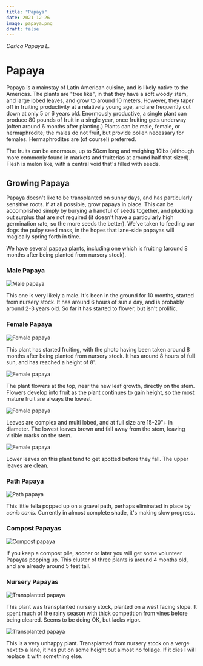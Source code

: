 ```yaml
---
title: "Papaya"
date: 2021-12-26
image: papaya.png
draft: false
---
```


_Carica Papaya L._

# Papaya

Papaya is a mainstay of Latin American cuisine, and is likely native to the Americas. The plants are "tree like", in that they have a soft woody stem, and large lobed leaves, and grow to around 10 meters. However, they taper off in fruiting productivity at a relatively young age, and are frequently cut down at only 5 or 6 years old. Enormously productive, a single plant can produce 80 pounds of fruit in a single year, once fruiting gets underway (often around 6 months after planting.) Plants can be male, female, or hermaphrodite; the males do not fruit, but provide pollen necessary for females. Hermaphrodites are (of course!) preferred. 

The fruits can be enormous, up to 50cm long and weighing 10lbs (although more commonly found in markets and fruiterias at around half that sized). Flesh is melon like, with a central void that's filled with seeds.

## Growing Papaya

Papaya doesn't like to be transplanted on sunny days, and has particularly sensitive roots. If at all possible, grow papaya in place. This can be accomplished simply by burying a handful of seeds together, and plucking out surplus that are not required (it doesn't have a particularly high germination rate, so the more seeds the better). We've taken to feeding our dogs the pulpy seed mass, in the hopes that lane-side papayas will magically spring forth in time.

We have several papaya plants, including one which is fruiting (around 8 months after being planted from nursery stock). 

### Male Papaya

![Male papaya](/images/papaya-1.JPG)

This one is very likely a male. It's been in the ground for 10 months, started from nursery stock. It has around 6 hours of sun a day, and is probably around 2-3 years old. So far it has started to flower, but isn't prolific.

### Female Papaya

![Female papaya](/images/papaya-2.JPG)

This plant has started fruiting, with the photo having been taken around 8 months after being planted from nursery stock. It has around 8 hours of full sun, and has reached a height of 8'. 

![Female papaya](/images/papaya-2a.JPG)

The plant flowers at the top, near the new leaf growth, directly on the stem. Flowers develop into fruit as the plant continues to gain height, so the most mature fruit are always the lowest.

![Female papaya](/images/papaya-2b.JPG)

Leaves are complex and multi lobed, and at full size are 15-20"+ in diameter. The lowest leaves brown and fall away from the stem, leaving visible marks on the stem.

![Female papaya](/images/papaya-2c.JPG)

Lower leaves on this plant tend to get spotted before they fall. The upper leaves are clean.

### Path Papaya

![Path papaya](/images/papaya-3.JPG)

This little fella popped up on a gravel path, perhaps eliminated in place by _canis canis_. Currently in almost complete shade, it's making slow progress.

### Compost Papayas

![Compost papaya](/images/papaya-4.JPG)

If you keep a compost pile, sooner or later you will get some volunteer Papayas popping up. This cluster of three plants is around 4 months old, and are already around 5 feet tall.

### Nursery Papayas

![Transplanted papaya](/images/papaya-5.JPG)

This plant was transplanted nursery stock, planted on a west facing slope. It spent much of the rainy season with thick competition from vines before being cleared. Seems to be doing OK, but lacks vigor.

![Transplanted papaya](/images/papaya-6.JPG)

This is a very unhappy plant. Transplanted from nursery stock on a verge next to a lane, it has put on some height but almost no foliage. If it dies I will replace it with something else.
